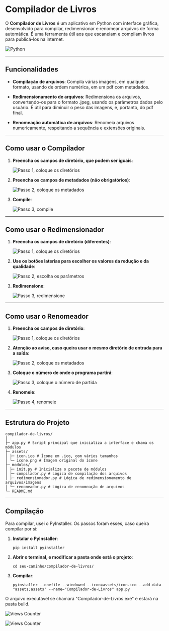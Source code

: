 # Compilador de Livros
O **Compilador de Livros** é um aplicativo em Python com interface gráfica, desenvolvido para compilar, redimensionar e renomear arquivos de forma automática. É uma ferramenta útil aos que escaneiam e compilam livros para publicá-los na internet.

![Python](https://img.shields.io/badge/python-3.10+-blue)

---

## Funcionalidades

- **Compilação de arquivos**:
  Compila várias imagens, em qualquer formato, usando de ordem numérica, em um pdf com metadados.

- **Redimensionamento de arquivos**:
  Redimensiona os arquivos, convertendo-os para o formato .jpeg, usando os parâmetros dados pelo usuário. É útil para diminuir o peso das imagens, e, portanto, do pdf final.

- **Renomeação automática de arquivos**:
  Renomeia arquivos numericamente, respeitando a sequência e extensões originais.

---

## Como usar o Compilador

1. **Preencha os campos de diretório, que podem ser iguais**:

    ![Passo 1, coloque os diretórios](https://i.imgur.com/K7iWzUA.png)
    
2. **Preencha os campos de metadados (não obrigatórios)**:

    ![Passo 2, coloque os metadados](https://i.imgur.com/4ZYxJeD.png)

3. **Compile**:

    ![Passo 3, compile](https://i.imgur.com/wKnarjW.png)

---

## Como usar o Redimensionador

1. **Preencha os campos de diretório (diferentes)**:

    ![Passo 1, coloque os diretórios](https://i.imgur.com/L2LpVPF.png)
    
2. **Use os botões laterias para escolher os valores da redução e da qualidade**:

    ![Passo 2, escolha os parâmetros](https://i.imgur.com/AtLG0d1.png)

3. **Redimensione**:

    ![Passo 3, redimensione](https://i.imgur.com/JlpSCqi.png)

---

## Como usar o Renomeador

1. **Preencha os campos de diretório**:

    ![Passo 1, coloque os diretórios](https://i.imgur.com/Zgem1DA.png)
    
2. **Atenção ao aviso, caso queira usar o mesmo diretório de entrada para a saída**:

    ![Passo 2, coloque os metadados](https://i.imgur.com/Cvu9Btu.png)

3. **Coloque o número de onde o programa partirá**:

    ![Passo 3, coloque o número de partida](https://i.imgur.com/zK5wfbW.png)

4. **Renomeie**:

    ![Passo 4, renomeie](https://i.imgur.com/xT1IxL6.png)

---

## Estrutura do Projeto
```
compilador-de-livros/
│
├─ app.py # Script principal que inicializa a interface e chama os módulos
├─ assets/
│ ├─ icon.ico # Ícone em .ico, com vários tamanhos
│ └─ icone.png # Imagem original do ícone
├─ modulos/
│ ├─ init.py # Inicializa o pacote de módulos
│ ├─ compilador.py # Lógica de compilação dos arquivos
│ ├─ redimensionador.py # Lógica de redimensionamento de arquivos/imagens
│ └─ renomeador.py # Lógica de renomeação de arquivos
└─ README.md
```

---

## Compilação
Para compilar, usei o PyInstaller. Os passos foram esses, caso queira compilar por si:

1. **Instalar o PyInstaller**:
    ```
    pip install pyinstaller
    ```
2. **Abrir o terminal, e modificar a pasta onde está o projeto**:
    ```
    cd seu-caminho/compilador-de-livros/
    ```
3. **Compilar**:
    ```
    pyinstaller --onefile --windowed --icon=assets/icon.ico --add-data "assets;assets" --name="Compilador-de-Livros" app.py
    ```

O arquivo executável se chamará "Compilador-de-Livros.exe" e estará na pasta build.

![Views Counter](https://views-counter.vercel.app/badge?pageId=github%2Ecom%2FBonavigo%2Fcompilador-de-livtos&leftColor=000000&rightColor=0000ff&type=total&label=Views&style=none)

![Views Counter](https://views-counter.vercel.app/badge?pageId=github%2Ecom%2FBonavigo%2Fcompilador-de-livtos&leftColor=000000&rightColor=ff0000&type=daily&label=Hoje&style=none)